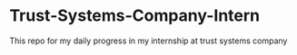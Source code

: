 # Trust-Systems-Company-Intern
This repo for my daily progress in my internship at trust systems company
